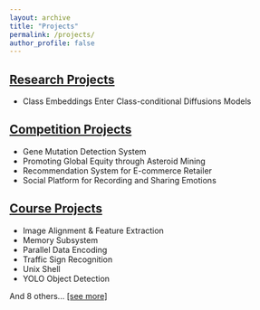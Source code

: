 ```yaml
---
layout: archive
title: "Projects"
permalink: /projects/
author_profile: false
---
```


[Research Projects](https://chuanyangjin.github.io/projects/research-projects)
------

+ Class Embeddings Enter Class-conditional Diffusions Models

[Competition Projects](https://chuanyangjin.github.io/projects/competition-projects)
------

+ Gene Mutation Detection System
+ Promoting Global Equity through Asteroid Mining
+ Recommendation System for E-commerce Retailer
+ Social Platform for Recording and Sharing Emotions

[Course Projects](https://chuanyangjin.github.io/projects/course-projects)
------

+ Image Alignment & Feature Extraction
+ Memory Subsystem
+ Parallel Data Encoding
+ Traffic Sign Recognition
+ Unix Shell
+ YOLO Object Detection

And 8 others... [[see more]](https://chuanyangjin.github.io/projects/course-projects)

